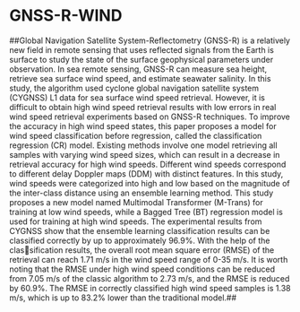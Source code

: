 # GNSS-R-WIND
##Global Navigation Satellite System-Reflectometry (GNSS-R) is a relatively new
field in remote sensing that uses reflected signals from the Earth is surface
to study the state of the surface geophysical parameters under observation. In
sea remote sensing, GNSS-R can measure sea height, retrieve sea surface wind
speed, and estimate seawater salinity. In this study, the algorithm used cyclone
global navigation satellite system (CYGNSS) L1 data for sea surface wind speed
retrieval. However, it is difficult to obtain high wind speed retrieval results with
low errors in real wind speed retrieval experiments based on GNSS-R techniques.
To improve the accuracy in high wind speed states, this paper proposes a model
for wind speed classification before regression, called the classification regression
(CR) model. Existing methods involve one model retrieving all samples with
varying wind speed sizes, which can result in a decrease in retrieval accuracy for
high wind speeds. Different wind speeds correspond to different delay Doppler
maps (DDM) with distinct features. In this study, wind speeds were categorized
into high and low based on the magnitude of the inter-class distance using an
ensemble learning method. This study proposes a new model named Multimodal
Transformer (M-Trans) for training at low wind speeds, while a Bagged Tree
(BT) regression model is used for training at high wind speeds. The experimental
results from CYGNSS show that the ensemble learning classification results can
be classified correctly by up to approximately 96.9%. With the help of the classification results, the overall root mean square error (RMSE) of the retrieval can
reach 1.71 m/s in the wind speed range of 0-35 m/s. It is worth noting that the
RMSE under high wind speed conditions can be reduced from 7.05 m/s of the
classic algorithm to 2.73 m/s, and the RMSE is reduced by 60.9%. The RMSE
in correctly classified high wind speed samples is 1.38 m/s, which is up to 83.2%
lower than the traditional model.##
